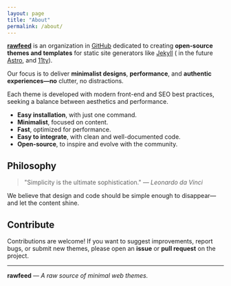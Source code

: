```yaml
---
layout: page
title: "About"
permalink: /about/
---
```


[**rawfeed**](https://github.com/rawfeed) is an organization in [GitHub](https://github.com/) dedicated to creating **open-source themes and templates** for static
site generators like [Jekyll](https://jekyllrb.com) ( in the future [Astro](https://astro.build),
and [11ty](https://www.11ty.dev)).

Our focus is to deliver **minimalist designs**, **performance**, and **authentic experiences—no**
clutter, no distractions.

Each theme is developed with modern front-end and SEO best practices, seeking a balance between
aesthetics and performance.

- **Easy installation**, with just one command.
- **Minimalist**, focused on content.
- **Fast**, optimized for performance.
- **Easy to integrate**, with clean and well-documented code.
- **Open-source**, to inspire and evolve with the community.

## Philosophy

> "Simplicity is the ultimate sophistication." — *Leonardo da Vinci*

We believe that design and code should be simple enough to disappear—and let the content shine.

## Contribute

Contributions are welcome!
If you want to suggest improvements, report bugs, or submit new themes, please open an **issue** or
**pull request** on the project.

---

**rawfeed** — *A raw source of minimal web themes.*


